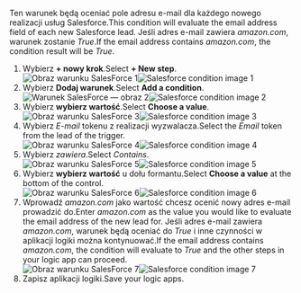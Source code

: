 <span data-ttu-id="d3064-101">Ten warunek będą oceniać pole adresu e-mail dla każdego nowego realizacji usług Salesforce.</span><span class="sxs-lookup"><span data-stu-id="d3064-101">This condition will evaluate the email address field of each new Salesforce lead.</span></span> <span data-ttu-id="d3064-102">Jeśli adres e-mail zawiera *amazon.com*, warunek zostanie *True*.</span><span class="sxs-lookup"><span data-stu-id="d3064-102">If the email address contains *amazon.com*, the condition result will be *True*.</span></span>

1. <span data-ttu-id="d3064-103">Wybierz **+ nowy krok**.</span><span class="sxs-lookup"><span data-stu-id="d3064-103">Select **+ New step**.</span></span>  
   <span data-ttu-id="d3064-104">![Obraz warunku SalesForce 1](./media/connectors-create-api-salesforce/condition-1.png)</span><span class="sxs-lookup"><span data-stu-id="d3064-104">![Salesforce condition image 1](./media/connectors-create-api-salesforce/condition-1.png)</span></span>   
2. <span data-ttu-id="d3064-105">Wybierz **Dodaj warunek**.</span><span class="sxs-lookup"><span data-stu-id="d3064-105">Select **Add a condition**.</span></span>    
   <span data-ttu-id="d3064-106">![Warunek SalesForce — obraz 2](./media/connectors-create-api-salesforce/condition-2.png)</span><span class="sxs-lookup"><span data-stu-id="d3064-106">![Salesforce condition image 2](./media/connectors-create-api-salesforce/condition-2.png)</span></span>  
3. <span data-ttu-id="d3064-107">Wybierz **wybierz wartość**.</span><span class="sxs-lookup"><span data-stu-id="d3064-107">Select **Choose a value**.</span></span>    
   <span data-ttu-id="d3064-108">![Obraz warunku SalesForce 3](./media/connectors-create-api-salesforce/condition-3.png)</span><span class="sxs-lookup"><span data-stu-id="d3064-108">![Salesforce condition image 3](./media/connectors-create-api-salesforce/condition-3.png)</span></span>  
4. <span data-ttu-id="d3064-109">Wybierz *E-mail* tokenu z realizacji wyzwalacza.</span><span class="sxs-lookup"><span data-stu-id="d3064-109">Select the *Email* token from the lead of the trigger.</span></span>    
   <span data-ttu-id="d3064-110">![Obraz warunku SalesForce 4](./media/connectors-create-api-salesforce/condition-4.png)</span><span class="sxs-lookup"><span data-stu-id="d3064-110">![Salesforce condition image 4](./media/connectors-create-api-salesforce/condition-4.png)</span></span>  
5. <span data-ttu-id="d3064-111">Wybierz *zawiera*.</span><span class="sxs-lookup"><span data-stu-id="d3064-111">Select *Contains*.</span></span>      
   <span data-ttu-id="d3064-112">![Obraz warunku SalesForce 5](./media/connectors-create-api-salesforce/condition-5.png)</span><span class="sxs-lookup"><span data-stu-id="d3064-112">![Salesforce condition image 5](./media/connectors-create-api-salesforce/condition-5.png)</span></span>  
6. <span data-ttu-id="d3064-113">Wybierz **wybierz wartość** u dołu formantu.</span><span class="sxs-lookup"><span data-stu-id="d3064-113">Select **Choose a value** at the bottom of the control.</span></span>     
   <span data-ttu-id="d3064-114">![Obraz warunku SalesForce 6](./media/connectors-create-api-salesforce/condition-6.png)</span><span class="sxs-lookup"><span data-stu-id="d3064-114">![Salesforce condition image 6](./media/connectors-create-api-salesforce/condition-6.png)</span></span>  
7. <span data-ttu-id="d3064-115">Wprowadź *amazon.com* jako wartość chcesz ocenić nowy adres e-mail prowadzić do.</span><span class="sxs-lookup"><span data-stu-id="d3064-115">Enter *amazon.com* as the value you would like to evaluate the email address of the new lead for.</span></span> <span data-ttu-id="d3064-116">Jeśli adres e-mail zawiera *amazon.com*, warunek będą oceniać do *True* i inne czynności w aplikacji logiki można kontynuować.</span><span class="sxs-lookup"><span data-stu-id="d3064-116">If the email address contains *amazon.com*, the condition will evaluate to *True* and the other steps in your logic app can proceed.</span></span>    
   <span data-ttu-id="d3064-117">![Obraz warunku SalesForce 7](./media/connectors-create-api-salesforce/condition-7.png)</span><span class="sxs-lookup"><span data-stu-id="d3064-117">![Salesforce condition image 7](./media/connectors-create-api-salesforce/condition-7.png)</span></span>  
8. <span data-ttu-id="d3064-118">Zapisz aplikacji logiki.</span><span class="sxs-lookup"><span data-stu-id="d3064-118">Save your logic apps.</span></span>  


